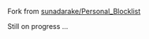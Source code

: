 Fork from [sunadarake/Personal_Blocklist](https://github.com/sunadarake/Personal_Blocklist)

Still on progress ...
